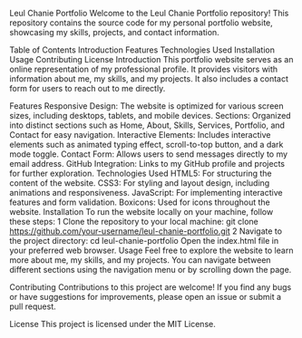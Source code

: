 Leul Chanie Portfolio
Welcome to the Leul Chanie Portfolio repository! This repository contains the source code for my personal portfolio website, showcasing my skills, projects, and contact information.

Table of Contents
Introduction
Features
Technologies Used
Installation
Usage
Contributing
License
Introduction
This portfolio website serves as an online representation of my professional profile. It provides visitors with information about me, my skills, and my projects. It also includes a contact form for users to reach out to me directly.

Features
Responsive Design: The website is optimized for various screen sizes, including desktops, tablets, and mobile devices.
Sections: Organized into distinct sections such as Home, About, Skills, Services, Portfolio, and Contact for easy navigation.
Interactive Elements: Includes interactive elements such as animated typing effect, scroll-to-top button, and a dark mode toggle.
Contact Form: Allows users to send messages directly to my email address.
GitHub Integration: Links to my GitHub profile and projects for further exploration.
Technologies Used
HTML5: For structuring the content of the website.
CSS3: For styling and layout design, including animations and responsiveness.
JavaScript: For implementing interactive features and form validation.
Boxicons: Used for icons throughout the website.
Installation
To run the website locally on your machine, follow these steps:
1 Clone the repository to your local machine:
git clone https://github.com/your-username/leul-chanie-portfolio.git
2 Navigate to the project directory:
cd leul-chanie-portfolio
Open the index.html file in your preferred web browser.
Usage
Feel free to explore the website to learn more about me, my skills, and my projects. You can navigate between different sections using the navigation menu or by scrolling down the page.

Contributing
Contributions to this project are welcome! If you find any bugs or have suggestions for improvements, please open an issue or submit a pull request.

License
This project is licensed under the MIT License.

